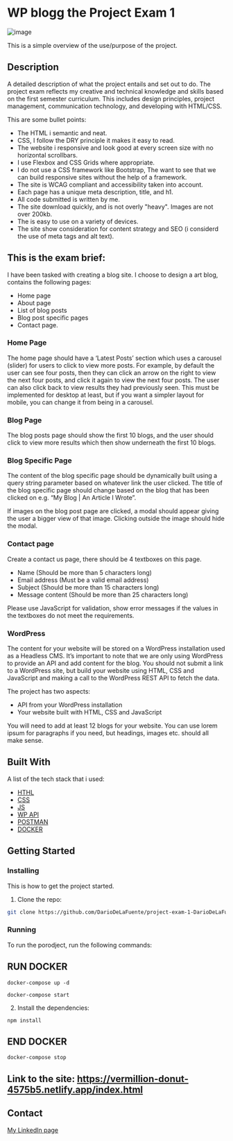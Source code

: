 # WP blogg the Project Exam 1

![image](https://projectexamone.adaptmedia.net/app/uploads/2022/08/copy.webp)

This is a simple overview of the use/purpose of the project.

## Description

A detailed description of what the project entails and set out to do.
The project exam reflects my creative and technical knowledge and skills based on the first semester curriculum. This includes design principles, project management, communication technology, and developing with HTML/CSS.

This are some bullet points:

- The HTML i semantic and neat.
- CSS, I follow the DRY principle it makes it easy to read.
- The website i responsive and look good at every screen size with no horizontal scrollbars. 
- I use Flexbox and CSS Grids where appropriate. 
- I do not use a CSS framework like Bootstrap, The want to see that we can build responsive sites without the help of a framework.
- The site is WCAG compliant and accessibility taken into account.
- Each page has a unique meta description, title, and h1.
- All code submitted is written by me. 
- The site download quickly, and is not overly "heavy". Images are not over 200kb.
- The is easy to use on a variety of devices.
- The site show consideration for content strategy and SEO (i considerd the use of meta tags and alt text).


## This is the exam brief:
I have been tasked with creating a blog site. I choose to design a art blog, contains the following pages:
-	Home page
-	About page
-	List of blog posts
-	Blog post specific pages
-	Contact page.

### Home Page
The home page should have a ‘Latest Posts’ section which uses a carousel (slider) for users to click to view more posts. For example, by default the user can see four posts, then they can click an arrow on the right to view the next four posts, and click it again to view the next four posts. The user can also click back to view results they had previously seen. This must be implemented for desktop at least, but if you want a simpler layout for mobile, you can change it from being in a carousel.

### Blog Page

The blog posts page should show the first 10 blogs, and the user should click to view more results which then show underneath the first 10 blogs.

### Blog Specific Page

The content of the blog specific page should be dynamically built using a query string parameter based on whatever link the user clicked. The title of the blog specific page should change based on the blog that has been clicked on e.g. “My Blog | An Article I Wrote”.

If images on the blog post page are clicked, a modal should appear giving the user a bigger view of that image. Clicking outside the image should hide the modal.

### Contact page

Create a contact us page, there should be 4 textboxes on this page.
-	Name (Should be more than 5 characters long)
-	Email address (Must be a valid email address)
-	Subject (Should be more than 15 characters long)
-	Message content (Should be more than 25 characters long)

Please use JavaScript for validation, show error messages if the values in the textboxes do not meet the requirements.

### WordPress

The content for your website will be stored on a WordPress installation used as a Headless CMS. It’s important to note that we are only using WordPress to provide an API and add content for the blog. You should not submit a link to a WordPress site, but build your website using HTML, CSS and JavaScript and making a call to the WordPress REST API to fetch the data. 

The project has two aspects:
-	API from your WordPress installation
-	Your website built with HTML, CSS and JavaScript

You will need to add at least 12 blogs for your website. You can use lorem ipsum for paragraphs if you need, but headings, images etc. should all make sense.


## Built With

A list of the tech stack that i used:

- [HTHL](https://developer.mozilla.org/en-US/docs/Web/HTML)
- [CSS](https://developer.mozilla.org/en-US/docs/Web/CSS)
- [JS](https://developer.mozilla.org/en-US/docs/Web/JavaScript)
- [WP API](https://developer.wordpress.org/rest-api/)
- [POSTMAN](https://www.postman.com/)
- [DOCKER](https://docs.docker.com/get-started/)

## Getting Started

### Installing

This is how to get the project started.

1. Clone the repo:

```bash
git clone https://github.com/DarioDeLaFuente/project-exam-1-DarioDeLaFuente.git
```
### Running

To run the porodject, run the following commands:

## RUN DOCKER
```
docker-compose up -d
```
```
docker-compose start
```

2. Install the dependencies:

```
npm install
```

## END DOCKER
> 
```
docker-compose stop
```

## Link to the site: https://vermillion-donut-4575b5.netlify.app/index.html 

## Contact

[My LinkedIn page]()
